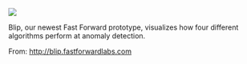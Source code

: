 ![](https://db-feed.s3.amazonaws.com/legacy/blip_share-1581623597050.png)

Blip, our newest Fast Forward prototype, visualizes how four different algorithms perform at anomaly detection.

From: http://blip.fastforwardlabs.com